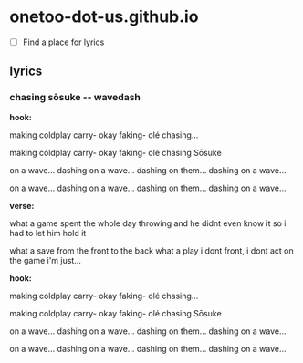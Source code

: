 # onetoo-dot-us.github.io

- [ ] Find a place for lyrics

## lyrics

### chasing sōsuke -- wavedash

**hook:**

making coldplay
carry- okay
faking- olé
chasing...

making coldplay
carry- okay
faking- olé
chasing Sōsuke

on a wave...
dashing on a wave...
dashing on them...
dashing on a wave...

on a wave...
dashing on a wave...
dashing on them...
dashing on a wave...

**verse:**

what a game
spent the whole day throwing
and he didnt even know it
so i had to let him hold it

what a save
from the front to the back
what a play
i dont front, i dont act
on the game
i'm just...

**hook:**

making coldplay
carry- okay
faking- olé
chasing...

making coldplay
carry- okay
faking- olé
chasing Sōsuke

on a wave...
dashing on a wave...
dashing on them...
dashing on a wave...

on a wave...
dashing on a wave...
dashing on them...
dashing on a wave...
